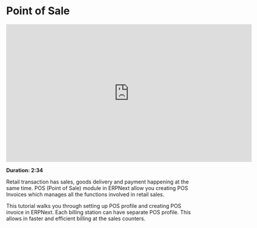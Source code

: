 # Point of Sale

<iframe width="660" height="371" src="https://www.youtube.com/embed/_fjFnEjvGt8" frameborder="0" allowfullscreen></iframe>

**Duration: 2:34**

Retail transaction has sales, goods delivery and payment happening at the same time. POS (Point of Sale) module in ERPNext allow you creating POS Invoices which manages all the functions involved in retail sales.

This tutorial walks you through setting up POS profile and creating POS invoice in ERPNext. Each billing station can have separate POS profile. This allows in faster and efficient billing at the sales counters.
